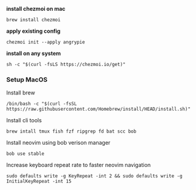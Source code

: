 **install chezmoi on mac**

	brew install chezmoi

**apply existing config**

	chezmoi init --apply angrypie

**install on any system**

    sh -c "$(curl -fsLS https://chezmoi.io/get)"

### Setup MacOS

Install brew

    /bin/bash -c "$(curl -fsSL https://raw.githubusercontent.com/Homebrew/install/HEAD/install.sh)"

Install cli tools

    brew intall tmux fish fzf ripgrep fd bat scc bob

Install neovim using bob verison manager

    bob use stable

Increase keyboard repeat rate to faster neovim navigation

    sudo defaults write -g KeyRepeat -int 2 && sudo defaults write -g InitialKeyRepeat -int 15
